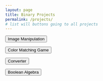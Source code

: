 ```yaml
---
layout: page
title: Binary Projects
permalink: /projects/
# list will buttons going to all projects
---
```


<body>
  <button class="buttonLarge" onclick="location.href='images/'" type="button">Image Manipulation</button>

  <button class="buttonLarge" onclick="location.href='colorGame/'" type="button">Color Matching Game</button>

  <button class="buttonLarge" onclick="location.href='convert/'" type="button">Converter</button>
  
  <button class="buttonLarge" onclick="location.href='boolAlgCalc/'" type="button">Boolean Algebra</button>
</body>

</html>
